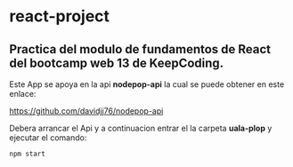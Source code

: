 # react-project

## Practica del modulo de fundamentos de React del bootcamp web 13 de KeepCoding.

Este App se apoya en la api **nodepop-api** la cual se puede obtener en este enlace:

https://github.com/davidjj76/nodepop-api 

Debera arrancar el Api y a continuacion entrar el la carpeta **uala-plop** y ejecutar el comando:

```
npm start